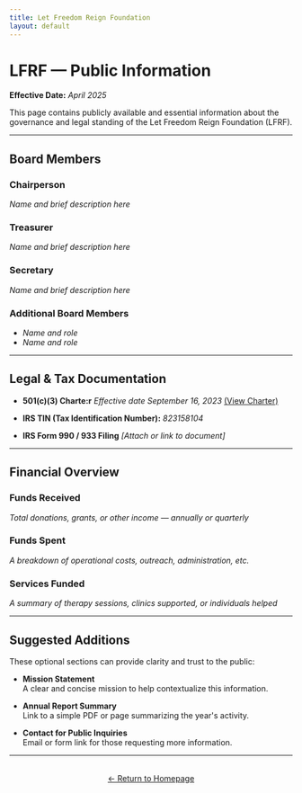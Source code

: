 ```yaml
---
title: Let Freedom Reign Foundation
layout: default
---
```

<!-- TOP -->
<div id="top"></div>

# LFRF — Public Information

**Effective Date:** *April 2025*

This page contains publicly available and essential information about the governance and legal standing of the Let Freedom Reign Foundation (LFRF).

---

## Board Members

### Chairperson
*Name and brief description here*

### Treasurer
*Name and brief description here*

### Secretary
*Name and brief description here*

### Additional Board Members
- *Name and role*
- *Name and role*

---

## Legal & Tax Documentation

- **501(c)(3) Charte:r** *Effective date September 16, 2023* [(View Charter)](assets/documents/lfrf-5013c-paperwork.pdf)

- **IRS TIN (Tax Identification Number):** *823158104*

- **IRS Form 990 / 933 Filing** *[Attach or link to document]*

---

## Financial Overview

### Funds Received
*Total donations, grants, or other income — annually or quarterly*

### Funds Spent
*A breakdown of operational costs, outreach, administration, etc.*

### Services Funded
*A summary of therapy sessions, clinics supported, or individuals helped*

---

## Suggested Additions

These optional sections can provide clarity and trust to the public:

- **Mission Statement**  
  A clear and concise mission to help contextualize this information.

- **Annual Report Summary**  
  Link to a simple PDF or page summarizing the year's activity.

- **Contact for Public Inquiries**  
  Email or form link for those requesting more information.

---

<p style="text-align: center; margin-top: 2rem;">
  <a href="/index/">← Return to Homepage</a>
</p>
